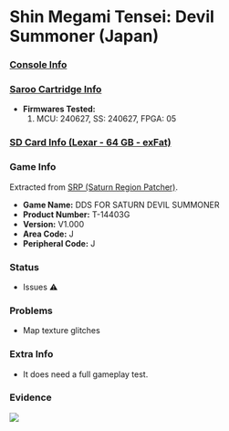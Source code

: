 # Shin Megami Tensei: Devil Summoner (Japan)

### [Console Info](../../../../../Info/Consoles/VA13/README.md)

### [Saroo Cartridge Info](../../../../../Info/Cartridges/GuangzhouSanStarOnlineShop/1.6/README.md)

- <b>Firmwares Tested:</b>
  1. MCU: 240627, SS: 240627, FPGA: 05

### [SD Card Info (Lexar - 64 GB - exFat)](../../../../../Info/SdCards/Lexar/64GB/exfat/README.md)

### Game Info

Extracted from [SRP (Saturn Region Patcher)](https://segaxtreme.net/resources/saturn-region-patcher.81/download).

- <b>Game Name:</b> DDS FOR SATURN DEVIL SUMMONER
- <b>Product Number:</b> T-14403G
- <b>Version:</b> V1.000
- <b>Area Code:</b> J
- <b>Peripheral Code:</b> J

### Status

- Issues :warning:

### Problems

- Map texture glitches

### Extra Info

- It does need a full gameplay test.

### Evidence

[![](https://img.youtube.com/vi/bf2r_fhytNg/0.jpg)](https://www.youtube.com/watch?v=bf2r_fhytNg)
